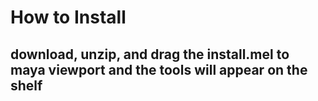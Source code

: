 # How to Install

## download, unzip, and drag the install.mel to maya viewport and the tools will appear on the shelf 